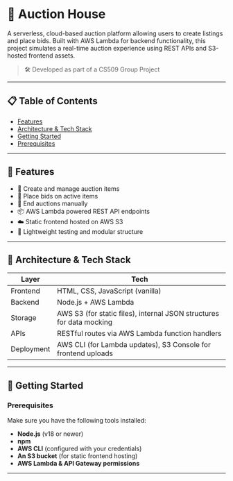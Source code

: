 # 🏦 Auction House

A serverless, cloud-based auction platform allowing users to create listings and place bids. Built with AWS Lambda for backend functionality, this project simulates a real-time auction experience using REST APIs and S3-hosted frontend assets.

> 🛠️ Developed as part of a CS509 Group Project

---

## 📋 Table of Contents

- [Features](#features)  
- [Architecture & Tech Stack](#architecture--tech-stack)  
- [Getting Started](#getting-started)  
- [Prerequisites](#prerequisites)  


---

## 🚀 Features

- 🧾 Create and manage auction items
- 💸 Place bids on active items
- 🛑 End auctions manually
- 📦 AWS Lambda powered REST API endpoints
- ☁️ Static frontend hosted on AWS S3
- 🧪 Lightweight testing and modular structure

---

## 🧱 Architecture & Tech Stack

| Layer        | Tech                                                                 |
|--------------|----------------------------------------------------------------------|
| Frontend     | HTML, CSS, JavaScript (vanilla)                                      |
| Backend      | Node.js + AWS Lambda                                                 |
| Storage      | AWS S3 (for static files), internal JSON structures for data mocking |
| APIs         | RESTful routes via AWS Lambda function handlers                      |
| Deployment   | AWS CLI (for Lambda updates), S3 Console for frontend uploads        |

---

## 🧰 Getting Started

### Prerequisites

Make sure you have the following tools installed:

- **Node.js** (v18 or newer)
- **npm**
- **AWS CLI** (configured with your credentials)
- **An S3 bucket** (for static frontend hosting)
- **AWS Lambda & API Gateway permissions**

---

